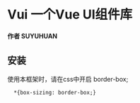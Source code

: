 # Vui 一个Vue UI组件库
#### 作者 SUYUHUAN

## 安装
使用本框架时，请在css中开启 border-box;
```
  *{box-sizing: border-box;}
```
